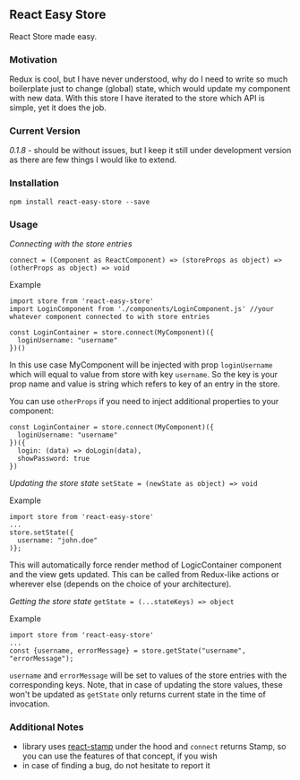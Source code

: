 ## React Easy Store
React Store made easy.

### Motivation
Redux is cool, but I have never understood, why do I need to write so much boilerplate just to change (global) state, which would update my component with new data. With this store I have iterated to the store which API is simple, yet it does the job.

### Current Version
*0.1.8* - should be without issues, but I keep it still under development version as there are few things I would like to extend.

### Installation
```
npm install react-easy-store --save
```

### Usage
*Connecting with the store entries*

```connect = (Component as ReactComponent) => (storeProps as object) => (otherProps as object) => void```

Example
```
import store from 'react-easy-store'
import LoginComponent from './components/LoginComponent.js' //your whatever component connected to with store entries

const LoginContainer = store.connect(MyComponent)({
  loginUsername: "username"
})()
```
In this use case MyComponent will be injected with prop `loginUsername` which will equal to value from store with key `username`. So the key is your prop name and value is string which refers to key of an entry in the store.

You can use `otherProps` if you need to inject additional properties to your component:
```
const LoginContainer = store.connect(MyComponent)({
  loginUsername: "username"
})({
  login: (data) => doLogin(data),
  showPassword: true
})
```

*Updating the store state*
```setState = (newState as object) => void```

Example
```
import store from 'react-easy-store'
...
store.setState({
  username: "john.doe"
)};
```
This will automatically force render method of LogicContainer component and the view gets updated. This can be called from Redux-like actions or wherever else (depends on the choice of your architecture).

*Getting the store state*
```getState = (...stateKeys) => object```

Example
```
import store from 'react-easy-store'
...
const {username, errorMessage} = store.getState("username", "errorMessage");
```
`username` and `errorMessage` will be set to values of the store entries with the corresponding keys. Note, that in case of updating the store values, these won't be updated as `getState` only returns current state in the time of invocation. 

### Additional Notes
* library uses [react-stamp](https://github.com/stampit-org/react-stamp) under the hood and `connect` returns Stamp, so you can use the features of that concept, if you wish
* in case of finding a bug, do not hesitate to report it
